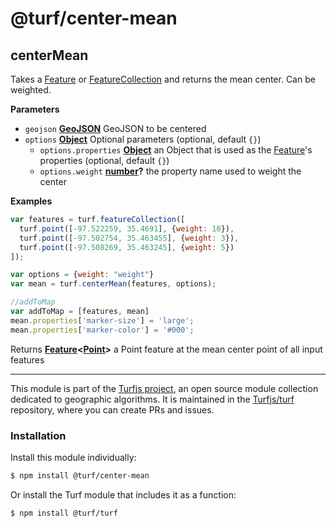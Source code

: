 # @turf/center-mean

<!-- Generated by documentation.js. Update this documentation by updating the source code. -->

## centerMean

Takes a [Feature](http://geojson.org/geojson-spec.html#feature-objects) or [FeatureCollection](http://geojson.org/geojson-spec.html#feature-collection-objects) and returns the mean center. Can be weighted.

**Parameters**

-   `geojson` **[GeoJSON](http://geojson.org/geojson-spec.html#geojson-objects)** GeoJSON to be centered
-   `options` **[Object](https://developer.mozilla.org/en-US/docs/Web/JavaScript/Reference/Global_Objects/Object)** Optional parameters (optional, default `{}`)
    -   `options.properties` **[Object](https://developer.mozilla.org/en-US/docs/Web/JavaScript/Reference/Global_Objects/Object)** an Object that is used as the [Feature](http://geojson.org/geojson-spec.html#feature-objects)'s properties (optional, default `{}`)
    -   `options.weight` **[number](https://developer.mozilla.org/en-US/docs/Web/JavaScript/Reference/Global_Objects/Number)?** the property name used to weight the center

**Examples**

```javascript
var features = turf.featureCollection([
  turf.point([-97.522259, 35.4691], {weight: 10}),
  turf.point([-97.502754, 35.463455], {weight: 3}),
  turf.point([-97.508269, 35.463245], {weight: 5})
]);

var options = {weight: "weight"}
var mean = turf.centerMean(features, options);

//addToMap
var addToMap = [features, mean]
mean.properties['marker-size'] = 'large';
mean.properties['marker-color'] = '#000';
```

Returns **[Feature](http://geojson.org/geojson-spec.html#feature-objects)&lt;[Point](http://geojson.org/geojson-spec.html#point)>** a Point feature at the mean center point of all input features

<!-- This file is automatically generated. Please don't edit it directly:
if you find an error, edit the source file (likely index.js), and re-run
./scripts/generate-readmes in the turf project. -->

---

This module is part of the [Turfjs project](http://turfjs.org/), an open source
module collection dedicated to geographic algorithms. It is maintained in the
[Turfjs/turf](https://github.com/Turfjs/turf) repository, where you can create
PRs and issues.

### Installation

Install this module individually:

```sh
$ npm install @turf/center-mean
```

Or install the Turf module that includes it as a function:

```sh
$ npm install @turf/turf
```
